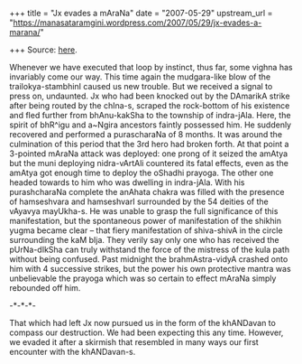 +++
title = "Jx evades a mAraNa"
date = "2007-05-29"
upstream_url = "https://manasataramgini.wordpress.com/2007/05/29/jx-evades-a-marana/"

+++
Source: [here](https://manasataramgini.wordpress.com/2007/05/29/jx-evades-a-marana/).

Whenever we have executed that loop by instinct, thus far, some vighna has invariably come our way. This time again the mudgara-like blow of the trailokya-stambhinI caused us new trouble. But we received a signal to press on, undaunted. Jx who had been knocked out by the DAmarikA strike after being routed by the chIna-s, scraped the rock-bottom of his existence and fled further from bhAnu-kakSha to the township of indra-jAla. Here, the spirit of bhR^igu and a\~Ngira ancestors faintly possessed him. He suddenly recovered and performed a purascharaNa of 8 months. It was around the culmination of this period that the 3rd hero had broken forth. At that point a 3-pointed mAraNa attack was deployed: one prong of it seized the amAtya but the muni deploying nidra-vArtAli countered its fatal effects, even as the amAtya got enough time to deploy the oShadhi prayoga. The other one headed towards to him who was dwelling in indra-jAla. With his purashcharaNa complete the anAhata chakra was filled with the presence of hamseshvara and hamseshvarI surrounded by the 54 deities of the vAyavya mayUkha-s. He was unable to grasp the full significance of this manifestation, but the spontaneous power of manifestation of the shikhin yugma became clear – that fiery manifestation of shiva-shivA in the circle surrounding the kaM bIja. They verily say only one who has received the pUrNa-dIkSha can truly withstand the force of the mistress of the kula path without being confused. Past midnight the brahmAstra-vidyA crashed onto him with 4 successive strikes, but the power his own protective mantra was unbelievable the prayoga which was so certain to effect mAraNa simply rebounded off him.

-\*-\*-\*-

That which had left Jx now pursued us in the form of the khANDavan to compass our destruction. We had been expecting this any time. However, we evaded it after a skirmish that resembled in many ways our first encounter with the khANDavan-s.

